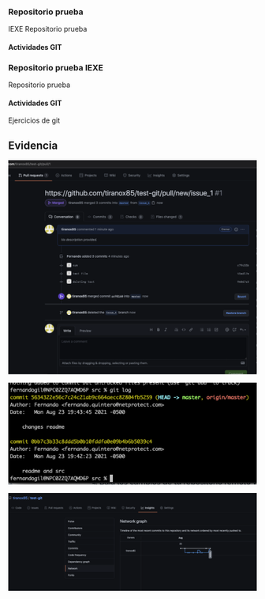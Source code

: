 ### Repositorio prueba

IEXE Repositorio prueba 

 #### Actividades GIT
 
 ### Repositorio prueba IEXE 
 
 Repositorio prueba 
 
 #### Actividades GIT 
 
 Ejercicios de git
 
 ## Evidencia
 
 ![evidence](1.png)
 
 
 ![evidence](2.png)
 
 ![evidence](3.png)
